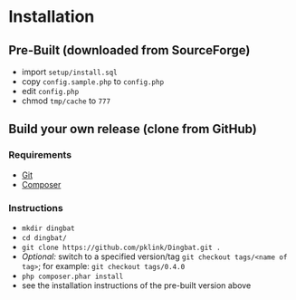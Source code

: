 # Installation

## Pre-Built (downloaded from SourceForge)

* import `setup/install.sql`
* copy `config.sample.php` to `config.php`
* edit `config.php`
* chmod `tmp/cache` to `777`

## Build your own release (clone from GitHub)

### Requirements

* [Git](http://git-scm.com/)
* [Composer](http://getcomposer.org/)

### Instructions

* `mkdir dingbat`
* `cd dingbat/`
* `git clone https://github.com/pklink/Dingbat.git .`
* _Optional:_ switch to a specified version/tag `git checkout tags/<name of tag>`; for example: `git checkout tags/0.4.0`
* `php composer.phar install`
* see the installation instructions of the pre-built version above


